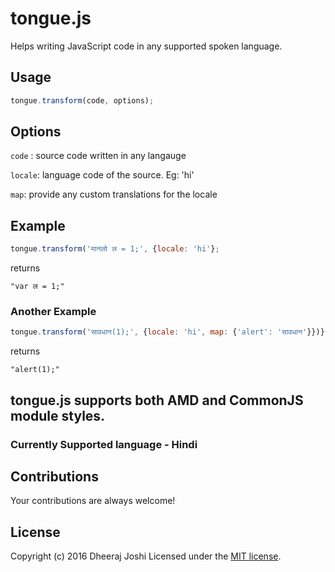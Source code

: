 # tongue.js
Helps writing JavaScript code in any supported spoken language.

## Usage

```js
tongue.transform(code, options);
```

## Options

`code` : source code written in any langauge

`locale`: language code of the source. Eg: 'hi'

`map`: provide any custom translations for the locale


## Example
```js
tongue.transform('मानलो ल = 1;', {locale: 'hi'};
```
returns

```"var ल = 1;"```

### Another Example
```js
tongue.transform('सावधान(1);', {locale: 'hi', map: {'alert': 'सावधान'}})};
```
returns
```
"alert(1);"
```

## tongue.js supports both AMD and CommonJS module styles.

### Currently Supported language - Hindi

## Contributions
Your contributions are always welcome!

## License
Copyright (c) 2016 Dheeraj Joshi
Licensed under the [MIT license](http://opensource.org/licenses/MIT).
